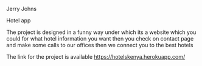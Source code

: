 Jerry Johns 

Hotel app

The project is designed in a funny way under which its a website which you could for what hotel information you want then you check on contact page and make some calls to our offices then we connect you to the best hotels



The link for the project is available    https://hotelskenya.herokuapp.com/